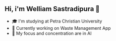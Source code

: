 ## Hi, i'm Welliam Sastradipura 👋

- 🎓 I'm studying at Petra Christian University
- 🔭 Currently working on Waste Management App
- 🌱 My focus and concentration are in AI

